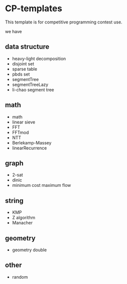 # CP-templates

This template is for competitive programming contest use.

we have

## data structure

- heavy-light decomposition
- disjoint set
- sparse table
- pbds set
- segmentTree
- segmentTreeLazy
- li-chao segment tree

## math

- math
- linear sieve
- FFT
- FFTmod
- NTT
- Berlekamp-Massey
- linearRecurrence

## graph

- 2-sat
- dinic
- minimum cost maximum flow

## string

- KMP
- Z algorithm
- Manacher

## geometry

- geometry double

## other

- random
